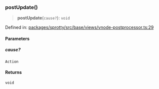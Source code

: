 
### postUpdate()

> **postUpdate**(`cause?`): `void`

Defined in: [packages/sprotty/src/base/views/vnode-postprocessor.ts:29](https://github.com/eclipse-sprotty/sprotty/blob/f9b2433481cc27a1ac0c92d525a92039ae7f6c76/packages/sprotty/src/base/views/vnode-postprocessor.ts#L29)

#### Parameters

##### cause?

`Action`

#### Returns

`void`
